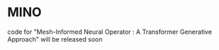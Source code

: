 # MINO
code for "Mesh-Informed Neural Operator : A Transformer Generative Approach" will be released soon
